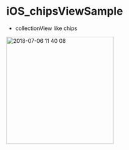 # iOS_chipsViewSample

- collectionView like chips

<img width="280" alt="2018-07-06 11 40 08" src="https://user-images.githubusercontent.com/8345452/42360210-5220127a-8122-11e8-86b2-0c913f9664e7.png">